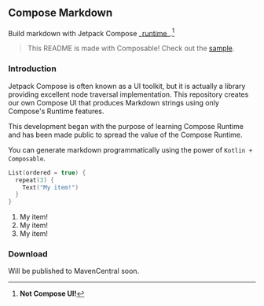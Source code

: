 ## Compose Markdown

Build markdown with Jetpack Compose _[runtime_](https://developer.android.com/jetpack/androidx/releases/compose-runtime).[^UI]

> This README is made with Composable! Check out the [sample](/sample/src/main/kotlin/main.kt).

### Introduction

Jetpack Compose is often known as a UI toolkit, but it is actually a library providing excellent 
node traversal implementation. This repository creates our own Compose UI that produces Markdown 
strings using only Compose's Runtime features.

This development began with the purpose of learning Compose Runtime and has been made public to 
spread the value of the Compose Runtime.

You can generate markdown programmatically using the power of `Kotlin + Composable`.

```kotlin
List(ordered = true) {
  repeat(3) {
    Text("My item!")
  }
}
```

1. My item!
2. My item!
3. My item!

### Download

Will be published to MavenCentral soon.

[^UI]: **Not Compose UI!**

